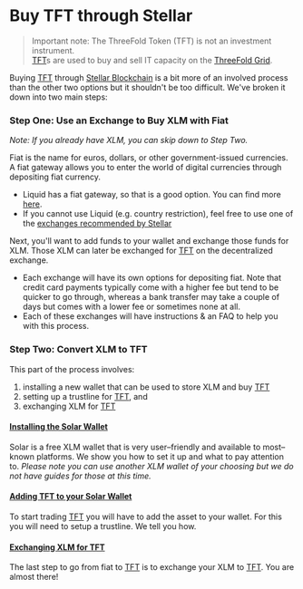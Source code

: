 # Buy TFT through Stellar

> Important note: The ThreeFold Token (TFT) is not an investment instrument. <BR>
> [TFT](threefold__threefold_token)s are used to buy and sell IT capacity on the [ThreeFold Grid](threefold__threefold_grid).

Buying [TFT](threefold__threefold_token) through [Stellar Blockchain](threefold__stellar_blockchain) is a bit more of an involved process than the other two options but it shouldn't be too difficult. We've broken it down into two main steps:

### Step One: Use an Exchange to Buy XLM with Fiat

*Note: If you already have XLM, you can skip down to Step Two.*

Fiat is the name for euros, dollars, or other government-issued currencies. A fiat gateway allows you to enter the world of digital currencies through depositing fiat currency.

- Liquid has a fiat gateway, so that is a good option. You can find more [here](threefold__tft_liquid.md).
- If you cannot use Liquid (e.g. country restriction), feel free to use one of the [exchanges recommended by Stellar](https://www.stellar.org/lumens/exchanges)

Next, you'll want to add funds to your wallet and exchange those funds for XLM. Those XLM can later be exchanged for [TFT](threefold__threefold_token) on the decentralized exchange.

- Each exchange will have its own options for depositing fiat. Note that credit card payments typically come with a higher fee but tend to be quicker to go through, whereas a bank transfer may take a couple of days but comes with a lower fee or sometimes none at all.
- Each of these exchanges will have instructions & an FAQ to help you with this process.

### Step Two: Convert XLM to TFT

This part of the process involves:
1. installing a new wallet that can be used to store XLM and buy [TFT](threefold__threefold_token)
2. setting up a trustline for [TFT](threefold__threefold_token), and
3. exchanging XLM for [TFT](threefold__threefold_token)

#### [Installing the Solar Wallet](threefold__installing_solar_wallet_funding.md)
Solar is a free XLM wallet that is very user–friendly and available to most–known platforms. We show you how to set it up and what to pay attention to. *Please note you can use another XLM wallet of your choosing but we do not have guides for those at this time.*

#### [Adding TFT to your Solar Wallet](threefold__adding_tft_asset.md)
To start trading [TFT](threefold__threefold_token) you will have to add the asset to your wallet. For this you will need to setup a trustline. We tell you how.

#### [Exchanging XLM for TFT](threefold__trading_tft_in_solar.md)
The last step to go from fiat to [TFT](threefold__threefold_token) is to exchange your XLM to [TFT](threefold__threefold_token). You are almost there!